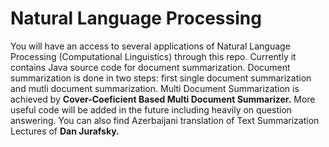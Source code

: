 # Natural Language Processing

You will have an access to several applications of Natural Language Processing (Computational Linguistics) through this repo.
Currently it contains Java source code for document summarization. Document summarization is done in two steps: first single
document summarization and mutli document summarization. Multi Document Summarization is achieved by 
**Cover-Coeficient Based Multi Document Summarizer.** More useful code will be added in the future including heavily on
question answering. You can also find Azerbaijani translation of Text Summarization Lectures of **Dan Jurafsky.**
